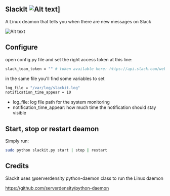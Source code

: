 SlackIt ![Alt text](http://ci.salvatorigabriele.com/buildStatus/icon?job=slackit)]
---

A Linux deamon that tells you when there are new messages on Slack

![Alt text](http://i.imgur.com/kpic5N1.png)

Configure
---

open config.py file and set the right access token at this line:
```bash
slack_team_token = "" # token available here: https://api.slack.com/web
```
in the same file you'll find some variables to set
```bash
log_file = "/var/log/slackit.log"
notification_time_appear = 10										
```
* log_file: log file path for the system monitoring
* notification_time_appear: how much time the notification should stay visible

Start, stop or restart deamon
---
Simply run:
```bash
sudo python slackit.py start | stop | restart
```
Credits
---
SlackIt uses @serverdensity python-daemon class to run the Linux daemon

https://github.com/serverdensity/python-daemon
